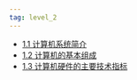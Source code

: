 ```yaml
---
tag: level_2 
---
```

- [1.1 计算机系统简介](0203-计算机组成原理/01-计算机概述/1.1%20计算机系统简介.md)
- [1.2 计算机的基本组成](0203-计算机组成原理/01-计算机概述/1.2%20计算机的基本组成.md)
- [1.3 计算机硬件的主要技术指标](0203-计算机组成原理/01-计算机概述/1.3%20计算机硬件的主要技术指标.md)